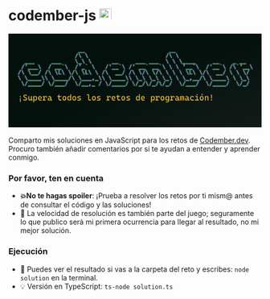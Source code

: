 # codember-js <img src="http://3con14.biz/code/_data/js/intro/js-logo.png" width="24" height="24">

<img src="cover.png" />

Comparto mis soluciones en JavaScript para los retos de [Codember.dev](https://codember.dev). Procuro también añadir comentarios por si te ayudan a entender y aprender conmigo.

### Por favor, ten en cuenta

- **💥No te hagas spoiler**: ¡Prueba a resolver los retos por ti mism@ antes de consultar el código y las soluciones!
- 🐇 La velocidad de resolución es también parte del juego; seguramente lo que publico será mi primera ocurrencia para llegar al resultado, no mi mejor solución.

### Ejecución

- 🌚 Puedes ver el resultado si vas a la carpeta del reto y escribes: `node solution` en la terminal.
- 💡 Versión en TypeScript: `ts-node solution.ts`

